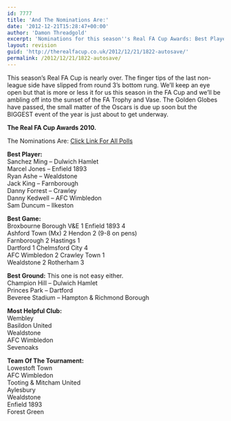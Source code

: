 ```yaml
---
id: 7777
title: 'And The Nominations Are:'
date: '2012-12-21T15:28:47+00:00'
author: 'Damon Threadgold'
excerpt: 'Nominations for this season''s Real FA Cup Awards: Best Player, Best Game, Best Ground, Most Helpful Club, Team of The Tournament. Have your say here... Sign up if you need to, we won''t spam you.'
layout: revision
guid: 'http://therealfacup.co.uk/2012/12/21/1822-autosave/'
permalink: /2012/12/21/1822-autosave/
---
```


This season’s Real FA Cup is nearly over. The finger tips of the last non-league side have slipped from round 3’s bottom rung. We’ll keep an eye open but that is more or less it for us this season in the FA Cup and we’ll be ambling off into the sunset of the FA Trophy and Vase. The Golden Globes have passed, the small matter of the Oscars is due up soon but the BIGGEST event of the year is just about to get underway.

**The Real FA Cup Awards 2010.**

The Nominations Are: [ Click Link For All Polls](http://answers.polldaddy.com/user/1548631/)

**Best Player:**  
Sanchez Ming – Dulwich Hamlet  
Marcel Jones – Enfield 1893  
Ryan Ashe – Wealdstone  
Jack King – Farnborough  
Danny Forrest – Crawley  
Danny Kedwell – AFC Wimbledon  
Sam Duncum – Ilkeston

**Best Game:**  
Broxbourne Borough V&amp;E 1 Enfield 1893 4  
Ashford Town (Mx) 2 Hendon 2 (9-8 on pens)  
Farnborough 2 Hastings 1  
Dartford 1 Chelmsford City 4  
AFC Wimbledon 2 Crawley Town 1  
Wealdstone 2 Rotherham 3

**Best Ground:** This one is not easy either.  
Champion Hill – Dulwich Hamlet  
Princes Park – Dartford  
Beveree Stadium – Hampton &amp; Richmond Borough

**Most Helpful Club:**  
Wembley  
Basildon United  
Wealdstone  
AFC Wimbledon  
Sevenoaks

**Team Of The Tournament:**  
Lowestoft Town  
AFC Wimbledon  
Tooting &amp; Mitcham United  
Aylesbury  
Wealdstone  
Enfield 1893  
Forest Green